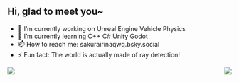 ## Hi, glad to meet you~

- 🔭 I’m currently working on Unreal Engine Vehicle Physics
- 🌱 I’m currently learning C++ C# Unity Godot
- 📫 How to reach me: sakurairinaqwq.bsky.social
- ⚡ Fun fact: The world is actually made of ray detection!
<!--more-->
<a href="#">
  <img align="left" src="https://github-readme-stats.vercel.app/api/top-langs/?username=Sakurairinaqwq&layout=compact">
</a>
<a href="#">
  <img align="right" src="https://github-readme-stats.vercel.app/api?username=Sakurairinaqwq&show_icons=true&hide_border=false&icon_color=ffb90f&title_color=586069&count_private=true&include_all_commits=true">
</a>
